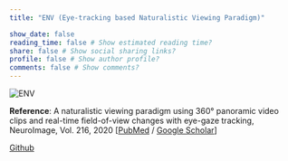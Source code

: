 ```yaml
---
title: "ENV (Eye-tracking based Naturalistic Viewing Paradigm)"

show_date: false 
reading_time: false # Show estimated reading time?
share: false # Show social sharing links?
profile: false # Show author profile?
comments: false # Show comments?
---
```


![ENV](//bspl.korea.ac.kr/Software/ENV/env.png)

**Reference**: A naturalistic viewing paradigm using 360° panoramic video clips and real-time field-of-view changes with eye-gaze tracking, NeuroImage, Vol. 216, 2020 
[[PubMed](https://pubmed.ncbi.nlm.nih.gov/32057996/) / 
[Google Scholar](https://scholar.google.com/scholar?hl=en&as_sdt=0%2C5&q=A+naturalistic+viewing+paradigm+using+360%C2%B0+panoramic+video+clips+and+real-time+field-of-view+changes+with+eye-gaze+tracking&btnG=)]

[Github](https://github.com/bsplku/ENV)
